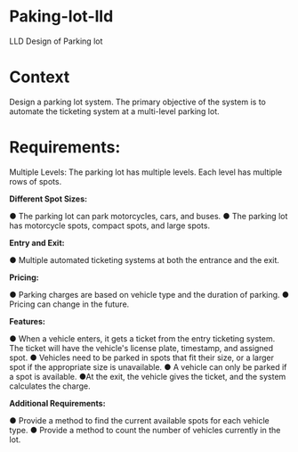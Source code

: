 # Paking-lot-lld
LLD Design of Parking lot

# Context
Design a parking lot system.
The primary objective of the system is to automate the ticketing system at a multi-level parking lot.

# Requirements:
Multiple Levels: The parking lot has multiple levels. Each level has multiple rows of spots.

**Different Spot Sizes:**

  ● The parking lot can park motorcycles, cars, and buses.
  ● The parking lot has motorcycle spots, compact spots, and large spots.

**Entry and Exit:**

● Multiple automated ticketing systems at both the entrance and the exit.

**Pricing:**

  ● Parking charges are based on vehicle type and the duration of parking.
  ● Pricing can change in the future.

**Features:**

  ● When a vehicle enters, it gets a ticket from the entry ticketing system. The ticket will have the vehicle's license plate, timestamp, and assigned spot.
  ● Vehicles need to be parked in spots that fit their size, or a larger spot if the appropriate size is unavailable.
  ● A vehicle can only be parked if a spot is available.
  ●At the exit, the vehicle gives the ticket, and the system calculates the charge.

**Additional Requirements:**

  ● Provide a method to find the current available spots for each vehicle type.
  ● Provide a method to count the number of vehicles currently in the lot. 
